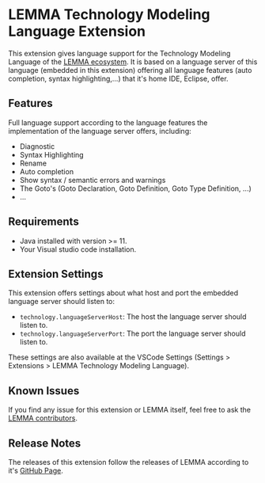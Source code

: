 # LEMMA Technology Modeling Language Extension

This extension gives language support for the Technology Modeling Language of the [LEMMA ecosystem](https://github.com/SeelabFhdo/lemma). It is based on a language server of this language (embedded in this extension) offering all language features (auto completion, syntax highlighting,...) that it's home IDE, Eclipse, offer.

## Features

Full language support according to the language features the implementation of the language server offers, including:

- Diagnostic
- Syntax Highlighting
- Rename
- Auto completion
- Show syntax / semantic errors and warnings
- The Goto's (Goto Declaration, Goto Definition, Goto Type Definition, ...)
- ...

## Requirements

- Java installed with version >= 11.
- Your Visual studio code installation.

## Extension Settings

This extension offers settings about what host and port the embedded language server should listen to:

* `technology.languageServerHost`: The host the language server should listen to.
* `technology.languageServerPort`: The port the language server should listen to.

These settings are also available at the VSCode Settings (Settings > Extensions > LEMMA Technology Modeling Language).

## Known Issues

If you find any issue for this extension or LEMMA itself, feel free to ask the [LEMMA contributors](https://github.com/SeelabFhdo/lemma#contributors).

## Release Notes

The releases of this extension follow the releases of LEMMA according to it's [GitHub Page](https://github.com/SeelabFhdo/lemma/releases).